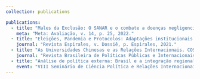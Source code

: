 ```yaml
---
collection: publications

publications:
  - title: "Males da Exclusão: O SANAR e o combate a doenças negligenciadas em Pernambuco. SILVA JÚNIOR, J. A.; AVELINO, Breno; BATISTA, Danillo Rafael (2022)."
    meta: "Meta: Avaliação, v. 14, p. 25, 2022."
  - title: "Eleições, Pandemia e Protocolos: Adaptações institucionais para as eleições presidenciais da Bolívia e do Equador em tempos de covid-19. BATISTA, Danillo; PIRES DE LIMA, Bruna (2021)"
    journal: "Revista Espirales, v. Dossiê, p. Espirales, 2021."  
  - title: "As Universidades Chinesas e as Relações Internacionais. COSTA LIMA, Marcos; BARBOSA, Victor; ALBUQUERQUE, Tatiane; BATISTA, Danillo Rafael (2020)"
    journal: "Revista Brasileira de Políticas Públicas e Internacionais, v. 5, p. 5-24, 2020."
  - title: "Análise de política externa: Brasil e a integração regional no âmbito do Mercosul. BATISTA, Danillo Rafael (2019)"
    event: "VIII Seminário de Ciência Política e Relações Internacionais da UFPE."
---
```

